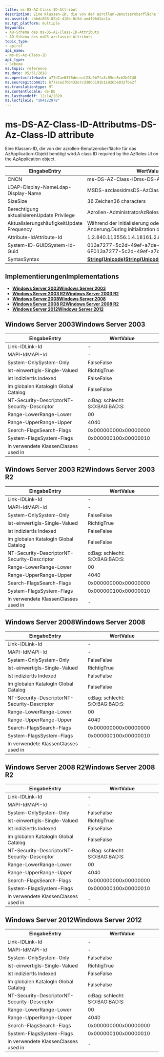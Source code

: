 ```yaml
---
title: ms-DS-AZ-Class-ID-Attribut
description: Eine Klassen-ID, die von der azrollen-Benutzeroberfläche für das AzApplication-Objekt benötigt wird.
ms.assetid: cbbdc898-82b2-410e-8c9d-ae4f9641ac1a
ms.tgt_platform: multiple
keywords:
- AD-Schema des ms-DS-AZ-Class-ID-Attributs
- AD-Schema des msDS-azclassid-Attributs
topic_type:
- apiref
api_name:
- ms-DS-Az-Class-ID
api_type:
- Schema
ms.topic: reference
ms.date: 05/31/2018
ms.openlocfilehash: a77d7ae6376deceaf23a9b7fa3c85ee8cb2b9748
ms.sourcegitcommit: b77ace27b0432e7cd3863191b11926be032fbe2f
ms.translationtype: MT
ms.contentlocale: de-DE
ms.lasthandoff: 12/14/2020
ms.locfileid: "104122978"
---
```

# <a name="ms-ds-az-class-id-attribute"></a><span data-ttu-id="3ee32-105">ms-DS-AZ-Class-ID-Attribut</span><span class="sxs-lookup"><span data-stu-id="3ee32-105">ms-DS-Az-Class-ID attribute</span></span>

<span data-ttu-id="3ee32-106">Eine Klassen-ID, die von der azrollen-Benutzeroberfläche für das AzApplication-Objekt benötigt wird.</span><span class="sxs-lookup"><span data-stu-id="3ee32-106">A class ID required by the AzRoles UI on the AzApplication object.</span></span>



| <span data-ttu-id="3ee32-107">Eingabe</span><span class="sxs-lookup"><span data-stu-id="3ee32-107">Entry</span></span> | <span data-ttu-id="3ee32-108">Wert</span><span class="sxs-lookup"><span data-stu-id="3ee32-108">Value</span></span> |
|-------------------|---------------------------------------------|
| <span data-ttu-id="3ee32-109">CN</span><span class="sxs-lookup"><span data-stu-id="3ee32-109">CN</span></span>                | <span data-ttu-id="3ee32-110">ms-DS-AZ-Class-ID</span><span class="sxs-lookup"><span data-stu-id="3ee32-110">ms-DS-Az-Class-ID</span></span>                           |
| <span data-ttu-id="3ee32-111">LDAP-Display-Name</span><span class="sxs-lookup"><span data-stu-id="3ee32-111">Ldap-Display-Name</span></span> | <span data-ttu-id="3ee32-112">MSDS-azclassid</span><span class="sxs-lookup"><span data-stu-id="3ee32-112">msDS-AzClassId</span></span>                              |
| <span data-ttu-id="3ee32-113">Size</span><span class="sxs-lookup"><span data-stu-id="3ee32-113">Size</span></span>              | <span data-ttu-id="3ee32-114">36 Zeichen</span><span class="sxs-lookup"><span data-stu-id="3ee32-114">36 characters</span></span>                               |
| <span data-ttu-id="3ee32-115">Berechtigung aktualisieren</span><span class="sxs-lookup"><span data-stu-id="3ee32-115">Update Privilege</span></span>  | <span data-ttu-id="3ee32-116">Azrollen-Administrator</span><span class="sxs-lookup"><span data-stu-id="3ee32-116">AzRoles admin</span></span>                               |
| <span data-ttu-id="3ee32-117">Aktualisierungshäufigkeit</span><span class="sxs-lookup"><span data-stu-id="3ee32-117">Update Frequency</span></span>  | <span data-ttu-id="3ee32-118">Während der Initialisierung oder Richtlinien Änderung.</span><span class="sxs-lookup"><span data-stu-id="3ee32-118">During initialization or policy change.</span></span>     |
| <span data-ttu-id="3ee32-119">Attribute-Id</span><span class="sxs-lookup"><span data-stu-id="3ee32-119">Attribute-Id</span></span>      | <span data-ttu-id="3ee32-120">1.2.840.113556.1.4.1816</span><span class="sxs-lookup"><span data-stu-id="3ee32-120">1.2.840.113556.1.4.1816</span></span>                     |
| <span data-ttu-id="3ee32-121">System-ID-GUID</span><span class="sxs-lookup"><span data-stu-id="3ee32-121">System-Id-Guid</span></span>    | <span data-ttu-id="3ee32-122">013a7277-5c2d-49ef-a7de-b765b36a3f 6F</span><span class="sxs-lookup"><span data-stu-id="3ee32-122">013a7277-5c2d-49ef-a7de-b765b36a3f6f</span></span>        |
| <span data-ttu-id="3ee32-123">Syntax</span><span class="sxs-lookup"><span data-stu-id="3ee32-123">Syntax</span></span>            | [<span data-ttu-id="3ee32-124">**String(Unicode)**</span><span class="sxs-lookup"><span data-stu-id="3ee32-124">**String(Unicode)**</span></span>](s-string-unicode.md) |



## <a name="implementations"></a><span data-ttu-id="3ee32-125">Implementierungen</span><span class="sxs-lookup"><span data-stu-id="3ee32-125">Implementations</span></span>

-   [<span data-ttu-id="3ee32-126">**Windows Server 2003**</span><span class="sxs-lookup"><span data-stu-id="3ee32-126">**Windows Server 2003**</span></span>](#windows-server-2003)
-   [<span data-ttu-id="3ee32-127">**Windows Server 2003 R2**</span><span class="sxs-lookup"><span data-stu-id="3ee32-127">**Windows Server 2003 R2**</span></span>](#windows-server-2003-r2)
-   [<span data-ttu-id="3ee32-128">**Windows Server 2008**</span><span class="sxs-lookup"><span data-stu-id="3ee32-128">**Windows Server 2008**</span></span>](#windows-server-2008)
-   [<span data-ttu-id="3ee32-129">**Windows Server 2008 R2**</span><span class="sxs-lookup"><span data-stu-id="3ee32-129">**Windows Server 2008 R2**</span></span>](#windows-server-2008-r2)
-   [<span data-ttu-id="3ee32-130">**Windows Server 2012**</span><span class="sxs-lookup"><span data-stu-id="3ee32-130">**Windows Server 2012**</span></span>](#windows-server-2012)

## <a name="windows-server-2003"></a><span data-ttu-id="3ee32-131">Windows Server 2003</span><span class="sxs-lookup"><span data-stu-id="3ee32-131">Windows Server 2003</span></span>



| <span data-ttu-id="3ee32-132">Eingabe</span><span class="sxs-lookup"><span data-stu-id="3ee32-132">Entry</span></span> | <span data-ttu-id="3ee32-133">Wert</span><span class="sxs-lookup"><span data-stu-id="3ee32-133">Value</span></span> |
|------------------------|--------------|
| <span data-ttu-id="3ee32-134">Link-ID</span><span class="sxs-lookup"><span data-stu-id="3ee32-134">Link-Id</span></span>                | \-           |
| <span data-ttu-id="3ee32-135">MAPI-Id</span><span class="sxs-lookup"><span data-stu-id="3ee32-135">MAPI-Id</span></span>                | \-           |
| <span data-ttu-id="3ee32-136">System-Only</span><span class="sxs-lookup"><span data-stu-id="3ee32-136">System-Only</span></span>            | <span data-ttu-id="3ee32-137">False</span><span class="sxs-lookup"><span data-stu-id="3ee32-137">False</span></span>        |
| <span data-ttu-id="3ee32-138">Ist-einwertig</span><span class="sxs-lookup"><span data-stu-id="3ee32-138">Is-Single-Valued</span></span>       | <span data-ttu-id="3ee32-139">Richtig</span><span class="sxs-lookup"><span data-stu-id="3ee32-139">True</span></span>         |
| <span data-ttu-id="3ee32-140">Ist indiziert</span><span class="sxs-lookup"><span data-stu-id="3ee32-140">Is Indexed</span></span>             | <span data-ttu-id="3ee32-141">False</span><span class="sxs-lookup"><span data-stu-id="3ee32-141">False</span></span>        |
| <span data-ttu-id="3ee32-142">Im globalen Katalog</span><span class="sxs-lookup"><span data-stu-id="3ee32-142">In Global Catalog</span></span>      | <span data-ttu-id="3ee32-143">False</span><span class="sxs-lookup"><span data-stu-id="3ee32-143">False</span></span>        |
| <span data-ttu-id="3ee32-144">NT-Security-Descriptor</span><span class="sxs-lookup"><span data-stu-id="3ee32-144">NT-Security-Descriptor</span></span> | <span data-ttu-id="3ee32-145">o:Bag: schlecht: S:</span><span class="sxs-lookup"><span data-stu-id="3ee32-145">O:BAG:BAD:S:</span></span> |
| <span data-ttu-id="3ee32-146">Range-Lower</span><span class="sxs-lookup"><span data-stu-id="3ee32-146">Range-Lower</span></span>            | <span data-ttu-id="3ee32-147">0</span><span class="sxs-lookup"><span data-stu-id="3ee32-147">0</span></span>            |
| <span data-ttu-id="3ee32-148">Range-Upper</span><span class="sxs-lookup"><span data-stu-id="3ee32-148">Range-Upper</span></span>            | <span data-ttu-id="3ee32-149">40</span><span class="sxs-lookup"><span data-stu-id="3ee32-149">40</span></span>           |
| <span data-ttu-id="3ee32-150">Search-Flags</span><span class="sxs-lookup"><span data-stu-id="3ee32-150">Search-Flags</span></span>           | <span data-ttu-id="3ee32-151">0x00000000</span><span class="sxs-lookup"><span data-stu-id="3ee32-151">0x00000000</span></span>   |
| <span data-ttu-id="3ee32-152">System-Flags</span><span class="sxs-lookup"><span data-stu-id="3ee32-152">System-Flags</span></span>           | <span data-ttu-id="3ee32-153">0x00000010</span><span class="sxs-lookup"><span data-stu-id="3ee32-153">0x00000010</span></span>   |
| <span data-ttu-id="3ee32-154">In verwendete Klassen</span><span class="sxs-lookup"><span data-stu-id="3ee32-154">Classes used in</span></span>        | \-           |



## <a name="windows-server-2003-r2"></a><span data-ttu-id="3ee32-155">Windows Server 2003 R2</span><span class="sxs-lookup"><span data-stu-id="3ee32-155">Windows Server 2003 R2</span></span>



| <span data-ttu-id="3ee32-156">Eingabe</span><span class="sxs-lookup"><span data-stu-id="3ee32-156">Entry</span></span> | <span data-ttu-id="3ee32-157">Wert</span><span class="sxs-lookup"><span data-stu-id="3ee32-157">Value</span></span> |
|------------------------|--------------|
| <span data-ttu-id="3ee32-158">Link-ID</span><span class="sxs-lookup"><span data-stu-id="3ee32-158">Link-Id</span></span>                | \-           |
| <span data-ttu-id="3ee32-159">MAPI-Id</span><span class="sxs-lookup"><span data-stu-id="3ee32-159">MAPI-Id</span></span>                | \-           |
| <span data-ttu-id="3ee32-160">System-Only</span><span class="sxs-lookup"><span data-stu-id="3ee32-160">System-Only</span></span>            | <span data-ttu-id="3ee32-161">False</span><span class="sxs-lookup"><span data-stu-id="3ee32-161">False</span></span>        |
| <span data-ttu-id="3ee32-162">Ist-einwertig</span><span class="sxs-lookup"><span data-stu-id="3ee32-162">Is-Single-Valued</span></span>       | <span data-ttu-id="3ee32-163">Richtig</span><span class="sxs-lookup"><span data-stu-id="3ee32-163">True</span></span>         |
| <span data-ttu-id="3ee32-164">Ist indiziert</span><span class="sxs-lookup"><span data-stu-id="3ee32-164">Is Indexed</span></span>             | <span data-ttu-id="3ee32-165">False</span><span class="sxs-lookup"><span data-stu-id="3ee32-165">False</span></span>        |
| <span data-ttu-id="3ee32-166">Im globalen Katalog</span><span class="sxs-lookup"><span data-stu-id="3ee32-166">In Global Catalog</span></span>      | <span data-ttu-id="3ee32-167">False</span><span class="sxs-lookup"><span data-stu-id="3ee32-167">False</span></span>        |
| <span data-ttu-id="3ee32-168">NT-Security-Descriptor</span><span class="sxs-lookup"><span data-stu-id="3ee32-168">NT-Security-Descriptor</span></span> | <span data-ttu-id="3ee32-169">o:Bag: schlecht: S:</span><span class="sxs-lookup"><span data-stu-id="3ee32-169">O:BAG:BAD:S:</span></span> |
| <span data-ttu-id="3ee32-170">Range-Lower</span><span class="sxs-lookup"><span data-stu-id="3ee32-170">Range-Lower</span></span>            | <span data-ttu-id="3ee32-171">0</span><span class="sxs-lookup"><span data-stu-id="3ee32-171">0</span></span>            |
| <span data-ttu-id="3ee32-172">Range-Upper</span><span class="sxs-lookup"><span data-stu-id="3ee32-172">Range-Upper</span></span>            | <span data-ttu-id="3ee32-173">40</span><span class="sxs-lookup"><span data-stu-id="3ee32-173">40</span></span>           |
| <span data-ttu-id="3ee32-174">Search-Flags</span><span class="sxs-lookup"><span data-stu-id="3ee32-174">Search-Flags</span></span>           | <span data-ttu-id="3ee32-175">0x00000000</span><span class="sxs-lookup"><span data-stu-id="3ee32-175">0x00000000</span></span>   |
| <span data-ttu-id="3ee32-176">System-Flags</span><span class="sxs-lookup"><span data-stu-id="3ee32-176">System-Flags</span></span>           | <span data-ttu-id="3ee32-177">0x00000010</span><span class="sxs-lookup"><span data-stu-id="3ee32-177">0x00000010</span></span>   |
| <span data-ttu-id="3ee32-178">In verwendete Klassen</span><span class="sxs-lookup"><span data-stu-id="3ee32-178">Classes used in</span></span>        | \-           |



## <a name="windows-server-2008"></a><span data-ttu-id="3ee32-179">Windows Server 2008</span><span class="sxs-lookup"><span data-stu-id="3ee32-179">Windows Server 2008</span></span>



| <span data-ttu-id="3ee32-180">Eingabe</span><span class="sxs-lookup"><span data-stu-id="3ee32-180">Entry</span></span> | <span data-ttu-id="3ee32-181">Wert</span><span class="sxs-lookup"><span data-stu-id="3ee32-181">Value</span></span> |
|------------------------|--------------|
| <span data-ttu-id="3ee32-182">Link-ID</span><span class="sxs-lookup"><span data-stu-id="3ee32-182">Link-Id</span></span>                | \-           |
| <span data-ttu-id="3ee32-183">MAPI-Id</span><span class="sxs-lookup"><span data-stu-id="3ee32-183">MAPI-Id</span></span>                | \-           |
| <span data-ttu-id="3ee32-184">System-Only</span><span class="sxs-lookup"><span data-stu-id="3ee32-184">System-Only</span></span>            | <span data-ttu-id="3ee32-185">False</span><span class="sxs-lookup"><span data-stu-id="3ee32-185">False</span></span>        |
| <span data-ttu-id="3ee32-186">Ist-einwertig</span><span class="sxs-lookup"><span data-stu-id="3ee32-186">Is-Single-Valued</span></span>       | <span data-ttu-id="3ee32-187">Richtig</span><span class="sxs-lookup"><span data-stu-id="3ee32-187">True</span></span>         |
| <span data-ttu-id="3ee32-188">Ist indiziert</span><span class="sxs-lookup"><span data-stu-id="3ee32-188">Is Indexed</span></span>             | <span data-ttu-id="3ee32-189">False</span><span class="sxs-lookup"><span data-stu-id="3ee32-189">False</span></span>        |
| <span data-ttu-id="3ee32-190">Im globalen Katalog</span><span class="sxs-lookup"><span data-stu-id="3ee32-190">In Global Catalog</span></span>      | <span data-ttu-id="3ee32-191">False</span><span class="sxs-lookup"><span data-stu-id="3ee32-191">False</span></span>        |
| <span data-ttu-id="3ee32-192">NT-Security-Descriptor</span><span class="sxs-lookup"><span data-stu-id="3ee32-192">NT-Security-Descriptor</span></span> | <span data-ttu-id="3ee32-193">o:Bag: schlecht: S:</span><span class="sxs-lookup"><span data-stu-id="3ee32-193">O:BAG:BAD:S:</span></span> |
| <span data-ttu-id="3ee32-194">Range-Lower</span><span class="sxs-lookup"><span data-stu-id="3ee32-194">Range-Lower</span></span>            | <span data-ttu-id="3ee32-195">0</span><span class="sxs-lookup"><span data-stu-id="3ee32-195">0</span></span>            |
| <span data-ttu-id="3ee32-196">Range-Upper</span><span class="sxs-lookup"><span data-stu-id="3ee32-196">Range-Upper</span></span>            | <span data-ttu-id="3ee32-197">40</span><span class="sxs-lookup"><span data-stu-id="3ee32-197">40</span></span>           |
| <span data-ttu-id="3ee32-198">Search-Flags</span><span class="sxs-lookup"><span data-stu-id="3ee32-198">Search-Flags</span></span>           | <span data-ttu-id="3ee32-199">0x00000000</span><span class="sxs-lookup"><span data-stu-id="3ee32-199">0x00000000</span></span>   |
| <span data-ttu-id="3ee32-200">System-Flags</span><span class="sxs-lookup"><span data-stu-id="3ee32-200">System-Flags</span></span>           | <span data-ttu-id="3ee32-201">0x00000010</span><span class="sxs-lookup"><span data-stu-id="3ee32-201">0x00000010</span></span>   |
| <span data-ttu-id="3ee32-202">In verwendete Klassen</span><span class="sxs-lookup"><span data-stu-id="3ee32-202">Classes used in</span></span>        | \-           |



## <a name="windows-server-2008-r2"></a><span data-ttu-id="3ee32-203">Windows Server 2008 R2</span><span class="sxs-lookup"><span data-stu-id="3ee32-203">Windows Server 2008 R2</span></span>



| <span data-ttu-id="3ee32-204">Eingabe</span><span class="sxs-lookup"><span data-stu-id="3ee32-204">Entry</span></span> | <span data-ttu-id="3ee32-205">Wert</span><span class="sxs-lookup"><span data-stu-id="3ee32-205">Value</span></span> |
|------------------------|--------------|
| <span data-ttu-id="3ee32-206">Link-ID</span><span class="sxs-lookup"><span data-stu-id="3ee32-206">Link-Id</span></span>                | \-           |
| <span data-ttu-id="3ee32-207">MAPI-Id</span><span class="sxs-lookup"><span data-stu-id="3ee32-207">MAPI-Id</span></span>                | \-           |
| <span data-ttu-id="3ee32-208">System-Only</span><span class="sxs-lookup"><span data-stu-id="3ee32-208">System-Only</span></span>            | <span data-ttu-id="3ee32-209">False</span><span class="sxs-lookup"><span data-stu-id="3ee32-209">False</span></span>        |
| <span data-ttu-id="3ee32-210">Ist-einwertig</span><span class="sxs-lookup"><span data-stu-id="3ee32-210">Is-Single-Valued</span></span>       | <span data-ttu-id="3ee32-211">Richtig</span><span class="sxs-lookup"><span data-stu-id="3ee32-211">True</span></span>         |
| <span data-ttu-id="3ee32-212">Ist indiziert</span><span class="sxs-lookup"><span data-stu-id="3ee32-212">Is Indexed</span></span>             | <span data-ttu-id="3ee32-213">False</span><span class="sxs-lookup"><span data-stu-id="3ee32-213">False</span></span>        |
| <span data-ttu-id="3ee32-214">Im globalen Katalog</span><span class="sxs-lookup"><span data-stu-id="3ee32-214">In Global Catalog</span></span>      | <span data-ttu-id="3ee32-215">False</span><span class="sxs-lookup"><span data-stu-id="3ee32-215">False</span></span>        |
| <span data-ttu-id="3ee32-216">NT-Security-Descriptor</span><span class="sxs-lookup"><span data-stu-id="3ee32-216">NT-Security-Descriptor</span></span> | <span data-ttu-id="3ee32-217">o:Bag: schlecht: S:</span><span class="sxs-lookup"><span data-stu-id="3ee32-217">O:BAG:BAD:S:</span></span> |
| <span data-ttu-id="3ee32-218">Range-Lower</span><span class="sxs-lookup"><span data-stu-id="3ee32-218">Range-Lower</span></span>            | <span data-ttu-id="3ee32-219">0</span><span class="sxs-lookup"><span data-stu-id="3ee32-219">0</span></span>            |
| <span data-ttu-id="3ee32-220">Range-Upper</span><span class="sxs-lookup"><span data-stu-id="3ee32-220">Range-Upper</span></span>            | <span data-ttu-id="3ee32-221">40</span><span class="sxs-lookup"><span data-stu-id="3ee32-221">40</span></span>           |
| <span data-ttu-id="3ee32-222">Search-Flags</span><span class="sxs-lookup"><span data-stu-id="3ee32-222">Search-Flags</span></span>           | <span data-ttu-id="3ee32-223">0x00000000</span><span class="sxs-lookup"><span data-stu-id="3ee32-223">0x00000000</span></span>   |
| <span data-ttu-id="3ee32-224">System-Flags</span><span class="sxs-lookup"><span data-stu-id="3ee32-224">System-Flags</span></span>           | <span data-ttu-id="3ee32-225">0x00000010</span><span class="sxs-lookup"><span data-stu-id="3ee32-225">0x00000010</span></span>   |
| <span data-ttu-id="3ee32-226">In verwendete Klassen</span><span class="sxs-lookup"><span data-stu-id="3ee32-226">Classes used in</span></span>        | \-           |



## <a name="windows-server-2012"></a><span data-ttu-id="3ee32-227">Windows Server 2012</span><span class="sxs-lookup"><span data-stu-id="3ee32-227">Windows Server 2012</span></span>



| <span data-ttu-id="3ee32-228">Eingabe</span><span class="sxs-lookup"><span data-stu-id="3ee32-228">Entry</span></span> | <span data-ttu-id="3ee32-229">Wert</span><span class="sxs-lookup"><span data-stu-id="3ee32-229">Value</span></span> |
|------------------------|--------------|
| <span data-ttu-id="3ee32-230">Link-ID</span><span class="sxs-lookup"><span data-stu-id="3ee32-230">Link-Id</span></span>                | \-           |
| <span data-ttu-id="3ee32-231">MAPI-Id</span><span class="sxs-lookup"><span data-stu-id="3ee32-231">MAPI-Id</span></span>                | \-           |
| <span data-ttu-id="3ee32-232">System-Only</span><span class="sxs-lookup"><span data-stu-id="3ee32-232">System-Only</span></span>            | <span data-ttu-id="3ee32-233">False</span><span class="sxs-lookup"><span data-stu-id="3ee32-233">False</span></span>        |
| <span data-ttu-id="3ee32-234">Ist-einwertig</span><span class="sxs-lookup"><span data-stu-id="3ee32-234">Is-Single-Valued</span></span>       | <span data-ttu-id="3ee32-235">Richtig</span><span class="sxs-lookup"><span data-stu-id="3ee32-235">True</span></span>         |
| <span data-ttu-id="3ee32-236">Ist indiziert</span><span class="sxs-lookup"><span data-stu-id="3ee32-236">Is Indexed</span></span>             | <span data-ttu-id="3ee32-237">False</span><span class="sxs-lookup"><span data-stu-id="3ee32-237">False</span></span>        |
| <span data-ttu-id="3ee32-238">Im globalen Katalog</span><span class="sxs-lookup"><span data-stu-id="3ee32-238">In Global Catalog</span></span>      | <span data-ttu-id="3ee32-239">False</span><span class="sxs-lookup"><span data-stu-id="3ee32-239">False</span></span>        |
| <span data-ttu-id="3ee32-240">NT-Security-Descriptor</span><span class="sxs-lookup"><span data-stu-id="3ee32-240">NT-Security-Descriptor</span></span> | <span data-ttu-id="3ee32-241">o:Bag: schlecht: S:</span><span class="sxs-lookup"><span data-stu-id="3ee32-241">O:BAG:BAD:S:</span></span> |
| <span data-ttu-id="3ee32-242">Range-Lower</span><span class="sxs-lookup"><span data-stu-id="3ee32-242">Range-Lower</span></span>            | <span data-ttu-id="3ee32-243">0</span><span class="sxs-lookup"><span data-stu-id="3ee32-243">0</span></span>            |
| <span data-ttu-id="3ee32-244">Range-Upper</span><span class="sxs-lookup"><span data-stu-id="3ee32-244">Range-Upper</span></span>            | <span data-ttu-id="3ee32-245">40</span><span class="sxs-lookup"><span data-stu-id="3ee32-245">40</span></span>           |
| <span data-ttu-id="3ee32-246">Search-Flags</span><span class="sxs-lookup"><span data-stu-id="3ee32-246">Search-Flags</span></span>           | <span data-ttu-id="3ee32-247">0x00000000</span><span class="sxs-lookup"><span data-stu-id="3ee32-247">0x00000000</span></span>   |
| <span data-ttu-id="3ee32-248">System-Flags</span><span class="sxs-lookup"><span data-stu-id="3ee32-248">System-Flags</span></span>           | <span data-ttu-id="3ee32-249">0x00000010</span><span class="sxs-lookup"><span data-stu-id="3ee32-249">0x00000010</span></span>   |
| <span data-ttu-id="3ee32-250">In verwendete Klassen</span><span class="sxs-lookup"><span data-stu-id="3ee32-250">Classes used in</span></span>        | \-           |



 

 




